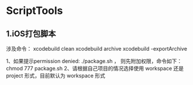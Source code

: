 # ScriptTools

## 1.iOS打包脚本
涉及命令：
xcodebuild clean
xcodebuild archive
xcodebuild -exportArchive

1、如果提示permission denied: ./package.sh ， 则先附加权限，命令如下：chmod 777 package.sh
2、请根据自己项目的情况选择使用 workspace 还是 project 形式，目前默认为 workspace 形式
